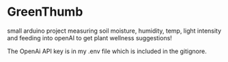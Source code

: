# GreenThumb
small arduino project measuring soil moisture, humidity, temp, light intensity and feeding into openAI to get plant wellness suggestions!

The OpenAi API key is in my .env file which is included in the gitignore.
